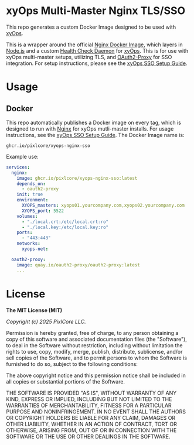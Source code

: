 # xyOps Multi-Master Nginx TLS/SSO

This repo generates a custom Docker Image designed to be used with [xyOps](https://xyops.io).

This is a wrapper around the official [Nginx Docker Image](https://hub.docker.com/_/nginx), which layers in [Node.js](https://nodejs.org/) and a custom [Health Check Daemon](https://github.com/pixlcore/xyops-healthcheck) for [xyOps](https://xyops.io).  This is for use with xyOps multi-master setups, utilizing TLS, and [OAuth2-Proxy](https://github.com/oauth2-proxy/oauth2-proxy) for SSO integration.  For setup instructions, please see the [xyOps SSO Setup Guide](https://github.com/pixlcore/xyops/blob/main/docs/sso.md).

# Usage

## Docker

This repo automatically publishes a Docker image on every tag, which is designed to run with [Nginx](https://nginx.org/) for xyOps mutli-master installs.  For usage instructions, see the [xyOps SSO Setup Guide](https://github.com/pixlcore/xyops/blob/main/docs/sso.md).  The Docker Image name is:

```
ghcr.io/pixlcore/xyops-nginx-sso
```

Example use:

```yaml
services:
  nginx:
    image: ghcr.io/pixlcore/xyops-nginx-sso:latest
    depends_on:
      - oauth2-proxy
    init: true
    environment:
      XYOPS_masters: xyops01.yourcompany.com,xyops02.yourcompany.com
      XYOPS_port: 5522
    volumes:
      - "./local.crt:/etc/local.crt:ro"
      - "./local.key:/etc/local.key:ro"
    ports:
      - "443:443"
    networks:
      xyops-net:

  oauth2-proxy:
    image: quay.io/oauth2-proxy/oauth2-proxy:latest
	...
```

# License

**The MIT License (MIT)**

*Copyright (c) 2025 PixlCore LLC.*

Permission is hereby granted, free of charge, to any person obtaining a copy
of this software and associated documentation files (the "Software"), to deal
in the Software without restriction, including without limitation the rights
to use, copy, modify, merge, publish, distribute, sublicense, and/or sell
copies of the Software, and to permit persons to whom the Software is
furnished to do so, subject to the following conditions:

The above copyright notice and this permission notice shall be included in
all copies or substantial portions of the Software.

THE SOFTWARE IS PROVIDED "AS IS", WITHOUT WARRANTY OF ANY KIND, EXPRESS OR
IMPLIED, INCLUDING BUT NOT LIMITED TO THE WARRANTIES OF MERCHANTABILITY,
FITNESS FOR A PARTICULAR PURPOSE AND NONINFRINGEMENT. IN NO EVENT SHALL THE
AUTHORS OR COPYRIGHT HOLDERS BE LIABLE FOR ANY CLAIM, DAMAGES OR OTHER
LIABILITY, WHETHER IN AN ACTION OF CONTRACT, TORT OR OTHERWISE, ARISING FROM,
OUT OF OR IN CONNECTION WITH THE SOFTWARE OR THE USE OR OTHER DEALINGS IN
THE SOFTWARE.
